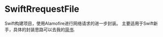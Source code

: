 # SwiftRrequestFile
Swift构建项目，使用Alamofire进行网络请求的进一步封装。
主要适用于Swift新手，具体的封装思路可以去我的[简书](https://www.jianshu.com/p/fd3672151539).
